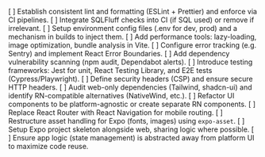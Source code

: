 [ ] Establish consistent lint and formatting (ESLint + Prettier) and enforce via CI pipelines.
[ ] Integrate SQLFluff checks into CI (if SQL used) or remove if irrelevant.
[ ] Setup environment config files (.env for dev, prod) and a mechanism in builds to inject them.
[ ] Add performance tools: lazy-loading, image optimization, bundle analysis in Vite.
[ ] Configure error tracking (e.g. Sentry) and implement React Error Boundaries.
[ ] Add dependency vulnerability scanning (npm audit, Dependabot alerts).
[ ] Introduce testing frameworks: Jest for unit, React Testing Library, and E2E tests (Cypress/Playwright).
[ ] Define security headers (CSP) and ensure secure HTTP headers.
[ ] Audit web-only dependencies (Tailwind, shadcn-ui) and identify RN-compatible alternatives (NativeWind, etc.).
[ ] Refactor UI components to be platform-agnostic or create separate RN components.
[ ] Replace React Router with React Navigation for mobile routing.
[ ] Restructure asset handling for Expo (fonts, images) using `expo-asset`.
[ ] Setup Expo project skeleton alongside web, sharing logic where possible.
[ ] Ensure app logic (state management) is abstracted away from platform UI to maximize code reuse.
